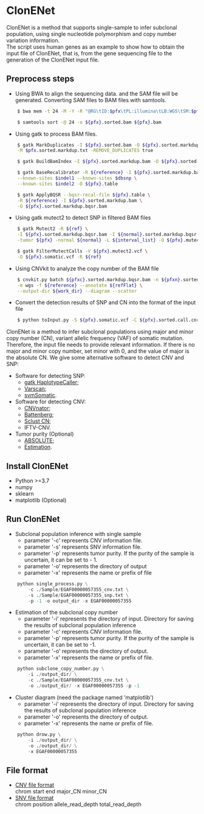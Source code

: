 # ClonENet
ClonENet is a method that supports single-sample to infer subclonal population, using single nucleotide polymorphism and copy number variation information. <br>
The script uses human genes as an example to show how to obtain the input file of ClonENet, that is, from the gene sequencing file to the generation of the ClonENet input file.
## Preprocess steps
* Using BWA to align the sequencing data. and the SAM file will be generated. Converting SAM files to BAM files with samtools.
```Bash
    $ bwa mem -t 24 -M -Y -R "@RG\tID:$pfx\tPL:illumina\tLB:WGS\tSM:$pfx" $reference $fastq1 $fastq2 | samtools view -Sb > $pfx.bam

    $ samtools sort -@ 24 -o ${pfx}.sorted.bam ${pfx}.bam
```
* Using gatk to process BAM files.
```Bash
    $ gatk MarkDuplicates -I ${pfx}.sorted.bam -O ${pfx}.sorted.markdup.bam \
    -M $pfx.sorted.markdup.txt -REMOVE_DUPLICATES true

    $ gatk BuildBamIndex -I ${pfx}.sorted.markdup.bam -O ${pfx}.sorted.markdup.bai

    $ gatk BaseRecalibrator -R ${reference} -I ${pfx}.sorted.markdup.bam \
    --known-sites $indel1 --known-sites $dbsnp \
    --known-sites $indel2 -O ${pfx}.table

    $ gatk ApplyBQSR --bqsr-recal-file ${pfx}.table \
    -R ${reference} -I ${pfx}.sorted.markdup.bam \
    -O ${pfx}.sorted.markdup.bqsr.bam
```
* Using gatk mutect2 to detect SNP in filtered BAM files 
```Bash
    $ gatk Mutect2 -R ${ref} \
    -I ${pfx}.sorted.markdup.bqsr.bam -I ${normal}.sorted.markdup.bqsr.bam \
    -tumor ${pfx} -normal ${normal} -L ${interval_list} -O ${pfx}.mutect2.vcf

    $ gatk FilterMutectCalls -V ${pfx}.mutect2.vcf \
    -O ${pfx}.somatic.vcf -R ${ref}
```
* Using CNVkit to analyze the copy number of the BAM file
```Bash
    $ cnvkit.py batch ${pfxc}.sorted.markdup.bqsr.bam -n ${pfxn}.sorted.markdup.bqsr.bam \
    -m wgs -f ${reference} --annotate ${refFlat} \
    --output-dir ${work_dir} --diagram --scatter
```
* Convert the detection results of SNP and CN into the format of the input file
```Bash
    $ python toInput.py -S ${pfx}.somatic.vcf -C ${pfx}.sorted.call.cnr -O ${work_dir}
```
ClonENet is a method to infer subclonal populations using major and minor copy number (CN), variant allelic frequency (VAF) of somatic mutation. Therefore, the input file needs to provide relevant information. If there is no major and minor copy number, set minor with 0, and the value of major is the absolute CN.
We give some alternative software to detect CNV and SNP:
* Software for detecting SNP:
    * [gatk HaplotypeCaller](https://github.com/broadinstitute/gatk);
    * [Varscan](https://github.com/dkoboldt/varscan);
    * [svmSomatic](https://github.com/BDanalysis/svmSomatic).
* Software for detecting CNV:
    * [CNVnator](https://github.com/abyzovlab/CNVnator);
    * [Battenberg](https://github.com/cancerit/cgpBattenberg);
    * [Sclust CN](https://www.clab-cosine.net/cun-web/);
    * IFTV-CNV.
* Tumor purity (Optional)
    * [ABSOLUTE](http://archive.broadinstitute.org/cancer/cga/absolute);
    * [Estimation](https://bioinformatics.mdanderson.org/estimate/index.html).
## Install ClonENet
   * Python >=3.7
   * numpy
   * sklearn 
   * matplotlib (Optional)
## Run ClonENet
* Subclonal population inference with single sample 
    * parameter '-c' represents CNV information file.
    * parameter '-s' represents SNV information file.
    * parameter '-p' represents tumor purity. If the purity of the sample is uncertain, it can be set to - 1.
    * parameter '-o' represents the directory of output
    * parameter '-x' represents the name or prefix of file
```Python
    python single_process.py \
        -c ./Sample/EGAF00000057355_cnv.txt \
        -s ./Sample/EGAF00000057355_snp.txt \
        -p -1 -o output_dir -x EGAF00000057355
```
* Estimation of the subclonal copy number
    * parameter '-i' represents the directory of input. Directory for saving the results of subclonal population inference
    * parameter '-c' represents CNV information file.
    * parameter '-p' represents tumor purity. If the purity of the sample is uncertain, it can be set to -1.
    * parameter '-o' represents the directory of output.
    * parameter '-x' represents the name or prefix of file.
```Python
    python subclone_copy_number.py \
        -i ./output_dir/ \
        -c ./Sample/EGAF00000057355_cnv.txt \
        -o ./output_dir/ -x EGAF00000057355 -p -1
```
* Cluster diagram (need the package named 'matplotlib')
    * parameter '-i' represents the directory of input. Directory for saving the results of subclonal population inference
    * parameter '-o' represents the directory of output.
    * parameter '-x' represents the name or prefix of file.
```Python
    python drow.py \
        -i ./output_dir/ \
        -o ./output_dir/ \
        -x EGAF00000057355
```
## File format
* [CNV file format](https://github.com/BDanalysis/ClonENet/blob/main/Sample/EGAF00000057355_cnv.txt)<br/>
chrom   start   end major_CN    minor_CN
* [SNV file format](https://github.com/BDanalysis/ClonENet/blob/main/Sample/EGAF00000057355_snp.txt)<br/>
chrom   position    allele_read_depth    total_read_depth
